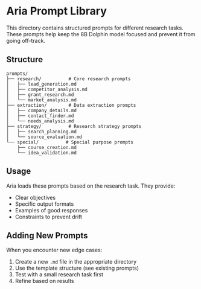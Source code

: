 # Aria Prompt Library

This directory contains structured prompts for different research tasks. These prompts help keep the 8B Dolphin model focused and prevent it from going off-track.

## Structure

```
prompts/
├── research/          # Core research prompts
│   ├── lead_generation.md
│   ├── competitor_analysis.md
│   ├── grant_research.md
│   └── market_analysis.md
├── extraction/        # Data extraction prompts
│   ├── company_details.md
│   ├── contact_finder.md
│   └── needs_analysis.md
├── strategy/          # Research strategy prompts
│   ├── search_planning.md
│   └── source_evaluation.md
└── special/          # Special purpose prompts
    ├── course_creation.md
    └── idea_validation.md
```

## Usage

Aria loads these prompts based on the research task. They provide:
- Clear objectives
- Specific output formats
- Examples of good responses
- Constraints to prevent drift

## Adding New Prompts

When you encounter new edge cases:
1. Create a new `.md` file in the appropriate directory
2. Use the template structure (see existing prompts)
3. Test with a small research task first
4. Refine based on results
